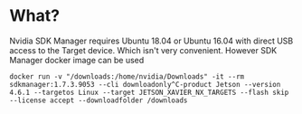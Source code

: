 # What?

Nvidia SDK Manager requires Ubuntu 18.04 or Ubuntu 16.04 with direct USB access to the Target device. Which isn't very convenient. However SDK Manager docker image can be used

```
docker run -v "/downloads:/home/nvidia/Downloads" -it --rm sdkmanager:1.7.3.9053 --cli downloadonly^C-product Jetson --version 4.6.1 --targetos Linux --target JETSON_XAVIER_NX_TARGETS --flash skip --license accept --downloadfolder /downloads
```
